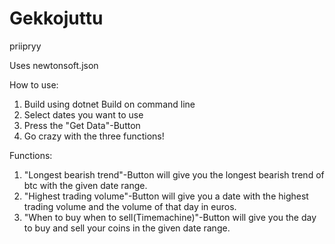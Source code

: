 # Gekkojuttu
priipryy

Uses newtonsoft.json

How to use:
1. Build using dotnet Build on command line 
2. Select dates you want to use
3. Press the "Get Data"-Button
4. Go crazy with the three functions!


Functions:
1. "Longest bearish trend"-Button will give you the longest bearish trend of btc with the given date range.
2. "Highest trading volume"-Button will give you a date with the highest trading volume and the volume of that day in euros.
3. "When to buy when to sell(Timemachine)"-Button will give you the day to buy and sell your coins in the given date range.
